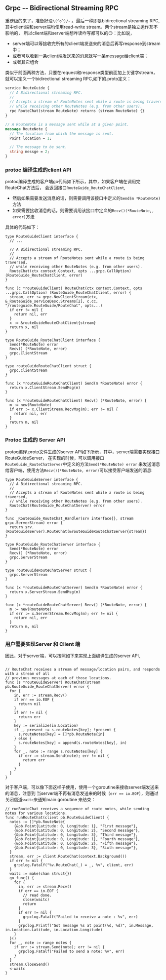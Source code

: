 ## Grpc -- Bidirectional Streaming RPC
重磅级的来了，准备好没`\(^o^)/~` 。最后一种即是bidirectional streaming RPC,
其中client端和server端均使用read-write stream。两个stream是独立运作互不影响的，
所以client端和server端想咋读咋写都可以的😏：比如说，

- server端可以等接收完所有的client端发送来的消息后再写response到stream中；
- 或者可以收到一条client端发送来的消息就写一条message给client端；
- 或者其它组合

类似于前面两种方法，只要在request和response类型前面加上关键字stream，
就可以定义一个bidirectional streaming RPC,如下的.proto定义：
```protobuf
service RouteGuide {   
  // A Bidirectional streaming RPC.
  //
  // Accepts a stream of RouteNotes sent while a route is being traversed,
  // while receiving other RouteNotes (e.g. from other users).
  rpc RouteChat(stream RouteNote) returns (stream RouteNote) {}
}

// A RouteNote is a message sent while at a given point.
message RouteNote {
  // The location from which the message is sent.
  Point location = 1;

  // The message to be sent.
  string messge = 2;
}
```


### protoc 编译生成的client API
protoc编译生成的客户端go代码如下所示，其中，如果客户端在调用完RouteChat方法后，
会返回接口`RouteGuide_RouteChatClient`,

- 然后如果需要发送消息的话，则需要调用该接口中定义的`Send(m *RouteNote)`方法
- 如果需要接收消息的话，则需要调用该接口中定义的`Recv()(*RouteNote,, error)`方法

具体的代码如下：
```golang
type RouteGuideClient interface {
  // ...

  // A Bidirectional streaming RPC.
  //
  // Accepts a stream of RouteNotes sent while a route is being traversed,
  // while receiving other RouteNotes (e.g. from other users).
  RouteChat(ctx context.Context, opts ...grpc.CallOption) (RouteGuide_RouteChatClient, error)
}

func (c *routeGuideClient) RouteChat(ctx context.Context, opts ...grpc.CallOption) (RouteGuide_RouteChatClient, error) {
  stream, err := grpc.NewClientStream(ctx, &_RouteGuide_serviceDesc.Streams[2], c.cc, "/routeguide.RouteGuide/RouteChat", opts...)
  if err != nil {
    return nil, err
  }
  x := &routeGuideRouteChatClient{stream}
  return x, nil
}

type RouteGuide_RouteChatClient interface {
  Send(*RouteNote) error
  Recv() (*RouteNote, error)
  grpc.ClientStream
}

type routeGuideRouteChatClient struct {
  grpc.ClientStream
}

func (x *routeGuideRouteChatClient) Send(m *RouteNote) error {
  return x.ClientStream.SendMsg(m)
}

func (x *routeGuideRouteChatClient) Recv() (*RouteNote, error) {
  m := new(RouteNote)
  if err := x.ClientStream.RecvMsg(m); err != nil {
    return nil, err
  }
  return m, nil
}
```


### Protoc 生成的 Server API
protoc编译.proto文件生成的server API如下所示，其中，server端需要实现接口RouteGuideServer，
在实现的时候，可以调用接口`RouteGuide_RouteChatServer`中定义的方法`Send(*RouteNote) error`
来发送消息给客户端，使用方法`Recv()(*RouteNote, error)`可以接受客户端发送的消息:
```golang
type RouteGuideServer interface {
  // A Bidirectional streaming RPC.
  //
  // Accepts a stream of RouteNotes sent while a route is being traversed,
  // while receiving other RouteNotes (e.g. from other users).
  RouteChat(RouteGuide_RouteChatServer) error
}

func _RouteGuide_RouteChat_Handler(srv interface{}, stream grpc.ServerStream) error {
  return srv.(RouteGuideServer).RouteChat(&routeGuideRouteChatServer{stream})
}

type RouteGuide_RouteChatServer interface {
  Send(*RouteNote) error
  Recv() (*RouteNote, error)
  grpc.ServerStream
}

type routeGuideRouteChatServer struct {
  grpc.ServerStream
}

func (x *routeGuideRouteChatServer) Send(m *RouteNote) error {
  return x.ServerStream.SendMsg(m)
}

func (x *routeGuideRouteChatServer) Recv() (*RouteNote, error) {
  m := new(RouteNote)
  if err := x.ServerStream.RecvMsg(m); err != nil {
    return nil, err
  }
  return m, nil
}
```


### 用户需要实现Server 和 Client 端
因此，对于server端，可以按照如下来实现上面编译生成的server API,
```golang

// RouteChat receives a stream of message/location pairs, and responds with a stream of all
// previous messages at each of those locations.
func (s *routeGuideServer) RouteChat(stream pb.RouteGuide_RouteChatServer) error {
  for {
    in, err := stream.Recv()
    if err == io.EOF {
      return nil
    }
    if err != nil {
      return err
    }
    key := serialize(in.Location)
    if _, present := s.routeNotes[key]; !present {
      s.routeNotes[key] = []*pb.RouteNote{in}
    } else {
      s.routeNotes[key] = append(s.routeNotes[key], in)
    }
    for _, note := range s.routeNotes[key] {
      if err := stream.Send(note); err != nil {
        return err
      }
    }
  }
}
```

对于客户端，可以像下面这样子使用，使用一个goroutine来接收server端发送来的消息，注意到
当server端不再有消息发送来的时候（`err == io.EOF`），则通过关闭信道`waitc`来通知main goroutine
来结束：
```golang
// runRouteChat receives a sequence of route notes, while sending notes for various locations.
func runRouteChat(client pb.RouteGuideClient) {
  notes := []*pb.RouteNote{
    {&pb.Point{Latitude: 0, Longitude: 1}, "First message"},
    {&pb.Point{Latitude: 0, Longitude: 2}, "Second message"},
    {&pb.Point{Latitude: 0, Longitude: 3}, "Third message"},
    {&pb.Point{Latitude: 0, Longitude: 1}, "Fourth message"},
    {&pb.Point{Latitude: 0, Longitude: 2}, "Fifth message"},
    {&pb.Point{Latitude: 0, Longitude: 3}, "Sixth message"},
  }
  stream, err := client.RouteChat(context.Background())
  if err != nil {
    grpclog.Fatalf("%v.RouteChat(_) = _, %v", client, err)
  }
  waitc := make(chan struct{})
  go func() {
    for {
      in, err := stream.Recv()
      if err == io.EOF {
        // read done.
        close(waitc)
        return
      }
      if err != nil {
        grpclog.Fatalf("Failed to receive a note : %v", err)
      }
      grpclog.Printf("Got message %s at point(%d, %d)", in.Message, in.Location.Latitude, in.Location.Longitude)
    }
  }()
  for _, note := range notes {
    if err := stream.Send(note); err != nil {
      grpclog.Fatalf("Failed to send a note: %v", err)
    }
  }
  stream.CloseSend()
  <-waitc
}
```

